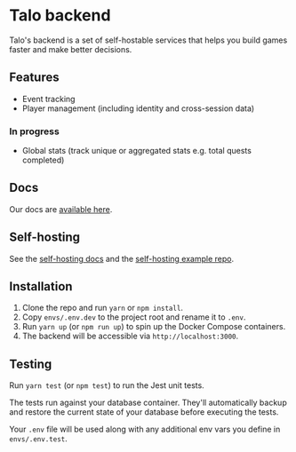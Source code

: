 # Talo backend

Talo's backend is a set of self-hostable services that helps you build games faster and make better decisions.

## Features
- Event tracking
- Player management (including identity and cross-session data)

### In progress
- Global stats (track unique or aggregated stats e.g. total quests completed)

## Docs

Our docs are [available here](https://docs.trytalo.com).

## Self-hosting

See the [self-hosting docs](https://docs.trytalo.com/docs/selfhosting/overview) and the [self-hosting example repo](https://github.com/TaloDev/hosting).

## Installation

1. Clone the repo and run `yarn` or `npm install`.
2. Copy `envs/.env.dev` to the project root and rename it to `.env`.
3. Run `yarn up` (or `npm run up`) to spin up the Docker Compose containers.
4. The backend will be accessible via `http://localhost:3000`.

## Testing

Run `yarn test` (or `npm test`) to run the Jest unit tests.

The tests run against your database container. They'll automatically backup and restore the current state of your database before executing the tests.

Your `.env` file will be used along with any additional env vars you define in `envs/.env.test`.
